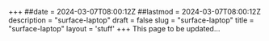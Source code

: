 +++
##date = 2024-03-07T08:00:12Z
##lastmod = 2024-03-07T08:00:12Z
description = "surface-laptop"
draft = false
slug = "surface-laptop"
title = "surface-laptop"
layout = 'stuff'
+++
This page to be updated…
